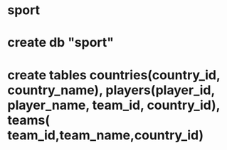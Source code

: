 # sport
# create db "sport"
# create tables countries(country_id, country_name), players(player_id, player_name, team_id, country_id), teams(	team_id,team_name,country_id)
